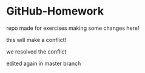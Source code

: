 # GitHub-Homework
repo made for exercises 
making some changes here!

this will make a conflict!

we resolved the conflict

edited again in master branch
